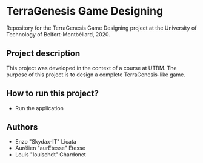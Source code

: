 # TerraGenesis Game Designing
Repository for the TerraGenesis Game Designing project at the University of Technology of Belfort-Montbéliard, 2020.

## Project description 
This project was developed in the context of a course at UTBM. 
The purpose of this project is to design a complete TerraGenesis-like game. 

## How to run this project?
- Run the application 


## Authors
- Enzo "Skydax-IT" Licata
- Aurélien "aurEtesse" Etesse
- Louis "louischdt" Chardonet

